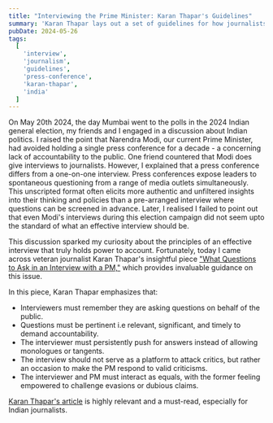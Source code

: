 ```yaml
---
title: "Interviewing the Prime Minister: Karan Thapar's Guidelines"
summary: 'Karan Thapar lays out a set of guidelines for how journalists should hold power to account and give voice to the concerns of the public.'
pubDate: 2024-05-26
tags:
  [
    'interview',
    'journalism',
    'guidelines',
    'press-conference',
    'karan-thapar',
    'india'
  ]
---
```


On May 20th 2024, the day Mumbai went to the polls in the 2024 Indian general election, my friends and I engaged in a discussion about Indian politics. I raised the point that Narendra Modi, our current Prime Minister, had avoided holding a single press conference for a decade - a concerning lack of accountability to the public. One friend countered that Modi does give interviews to journalists. However, I explained that a press conference differs from a one-on-one interview. Press conferences expose leaders to spontaneous questioning from a range of media outlets simultaneously. This unscripted format often elicits more authentic and unfiltered insights into their thinking and policies than a pre-arranged interview where questions can be screened in advance. Later, I realised I failed to point out that even Modi's interviews during this election campaign did not seem upto the standard of what an effective interview should be.

This discussion sparked my curiosity about the principles of an effective interview that truly holds power to account. Fortunately, today I came across veteran journalist Karan Thapar's insightful piece ["What Questions to Ask in an Interview with a PM,"](https://www.hindustantimes.com/opinion/what-questions-to-ask-in-an-interview-with-a-pm-101716649766792.html) which provides invaluable guidance on this issue.

In this piece, Karan Thapar emphasizes that:

- Interviewers must remember they are asking questions on behalf of the public.
- Questions must be pertinent i.e relevant, significant, and timely to demand accountability.
- The interviewer must persistently push for answers instead of allowing monologues or tangents.
- The interview should not serve as a platform to attack critics, but rather an occasion to make the PM respond to valid criticisms.
- The interviewer and PM must interact as equals, with the former feeling empowered to challenge evasions or dubious claims.

[Karan Thapar's article](https://www.hindustantimes.com/opinion/what-questions-to-ask-in-an-interview-with-a-pm-101716649766792.html) is highly relevant and a must-read, especially for Indian journalists.
